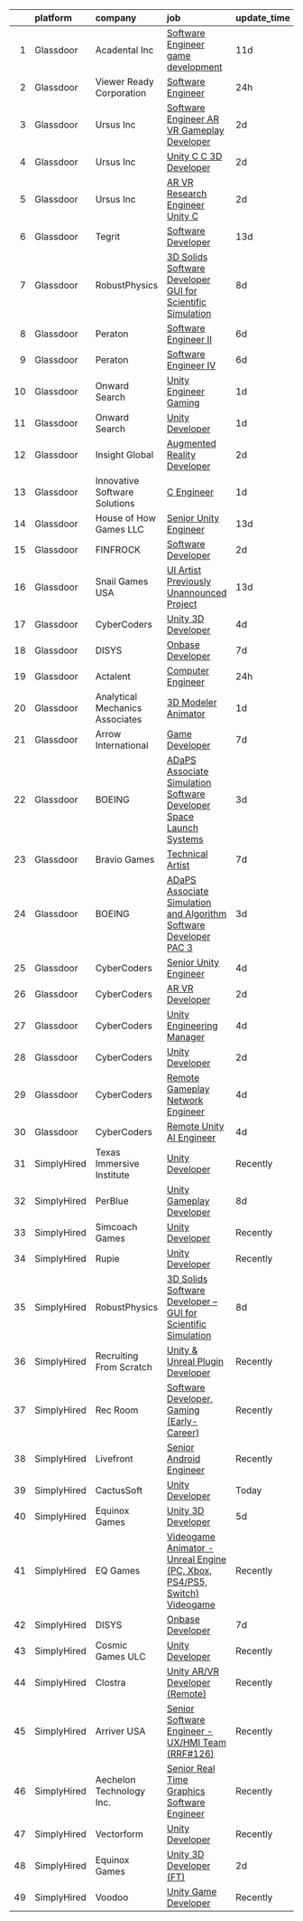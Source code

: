 

|    | platform    | company                         | job                                                                                                                                                                                                                                                                                                                                                                                                                                                                                                                                                                                                                                                                                                                                                                                                                                                                                                                                                                                                                                                                                                                                                                                                                                                                                                                                                                                                                                                                    | update_time   | location                  |
|---:|:------------|:--------------------------------|:-----------------------------------------------------------------------------------------------------------------------------------------------------------------------------------------------------------------------------------------------------------------------------------------------------------------------------------------------------------------------------------------------------------------------------------------------------------------------------------------------------------------------------------------------------------------------------------------------------------------------------------------------------------------------------------------------------------------------------------------------------------------------------------------------------------------------------------------------------------------------------------------------------------------------------------------------------------------------------------------------------------------------------------------------------------------------------------------------------------------------------------------------------------------------------------------------------------------------------------------------------------------------------------------------------------------------------------------------------------------------------------------------------------------------------------------------------------------------|:--------------|:--------------------------|
|  1 | Glassdoor   | Acadental  Inc                  | [Software Engineer  game development](https://www.glassdoor.com/partner/jobListing.htm?pos=108&ao=1110586&s=58&guid=000001818f54922d87d035e0d4976916&src=GD_JOB_AD&t=SR&vt=w&ea=1&cs=1_068cd19f&cb=1655967093639&jobListingId=1007933087964&cpc=5075878B7C32FFAE&jrtk=3-0-1g67l94itkcn9801-1g67l94jeis2m800-197467b071da802f--6NYlbfkN0DsBOlmEAMqZtav1V1WKZO3RUElpafjggtWvxyDQ3xFSh1wBRGmW-tFf7pA7Os-G4A2yJmnCo8l4ocBzSX8Y49LDR0-2CchG-LB8oIHyFUo-irYnQiKtEtlpOy19XqSiamL3ww89BZGFaAXPExjaGUcHcAbGVsloLYVr3uCbUwkKp_xZRNzcgzlv3m-wv_g8GO6Qx3Y9m6EhemqttPcD4l4cElIJ1-ypbKd88iCjjQf_TYeeiSGIQ_dK6rgxA-Gv2aR5dJFUBMebfwPeiJ6ES4XLBt4TQKwdTzWpATpfy9l9okp3z9BFSPvKndPvMIzGhj5WX3ux11d38aw-W5RMfLgpzHgibbuoosvdUKTY_U4pnUcGZSvEio_NnqbLBylYLaPQvpMn0wThyDE14zCyOsczuMv7ClhEKBIJXVR7RaI6FoHH_4CG2vYOaz6OX_7naKK-ktA3Sk_4MgWJzR76wdqOVVFRYfbPv_RKof3qEhB8mVvah7LKESeef5K8-3zekK9bnAmaRRmDYGVw4mqH9B9)                                                                                                                                                                                                                                                                                                                                                                                                                                                                                                                                                                         | 11d           | Overland Park, KS         |
|  2 | Glassdoor   | Viewer Ready Corporation        | [Software Engineer](https://www.glassdoor.com/partner/jobListing.htm?pos=111&ao=1110586&s=58&guid=000001818f54922d87d035e0d4976916&src=GD_JOB_AD&t=SR&vt=w&ea=1&cs=1_7b8718c0&cb=1655967093639&jobListingId=1007956937544&cpc=BBD63848FB84346C&jrtk=3-0-1g67l94itkcn9801-1g67l94jeis2m800-b14a5439d162e9cd--6NYlbfkN0DWTqyOufc63qST1NVjci59GSIBr6Mm3uFeI2AzSXhDx4MF9Cz_liLfHImpTQB3O1J8ea1lJOQVEDIWZls7U9xEt_qAtyw256Tse0h14N-JyRwRH2ZGfPidPf_qR758WXP_q73MtLFl8dXlr72WXD8-zok-xpP212Nop2eSPZY6Uah286RZFEQ1YQYy0mWEDqu75APGTU-8207U4cJKkHG9-oCks6Tm-oRm03kv8R4ltXQjbqgHSpj00UEY7tDUWWeP4CnuSg881VeUqZrBEnNTnu64212IH7UK0zg_srEvjuveK18UCVwG6GmuzFLgNjpyCAGfB9OtZFufLdCQ0k8Agqjx-8vuZtxjTlMujLN3fcHJiRuUC6n9U49Ueytr0xqM-l_5j2sPSvN_4pePL5-8nkNqfOfhj3X9uR6kEyWyUWnVGI6QZkooOS31OkOWi9MlO5RMYBsl_waLRKe6ugpf3zuBVYk2U_jJlKp_p3epD5NdQh5tv3HNwWFnKSZYd48%3D)                                                                                                                                                                                                                                                                                                                                                                                                                                                                                                                                                                                                             | 24h           | Texas                     |
|  3 | Glassdoor   | Ursus  Inc                      | [Software Engineer  AR VR Gameplay Developer](https://www.glassdoor.com/partner/jobListing.htm?pos=130&ao=1110586&s=58&guid=000001818f54922d87d035e0d4976916&src=GD_JOB_AD&t=SR&vt=w&ea=1&cs=1_3c53f751&cb=1655967093642&jobListingId=1007952300883&cpc=6FC5BA77C9A4CD78&jrtk=3-0-1g67l94itkcn9801-1g67l94jeis2m800-a89439141e159696--6NYlbfkN0CT8vBT9H5mqECx2dfLV_FONLPDKpIRssxVwtj05Tmm4rA5I0VNOPdM1oYsK66ov5rfnjfgAZTug_wuk_D3pyUmhLVPkqVTzPlt3gfN_Qsn5B5UIDGrRKzf7Iyk2_CT6MnWxR91fqgaC9SdvwabNzt0QdMHfrfPitCLVZR0aTS3IIToD99hmnSSEjORnx9A5ry_l1X8-SRy7jVyerN8HI-Qvpo9LJo-R1HGLOsIvXA2_LoNZrqcTAwg8iBxs-hfjY8K8auK_OaCs4PJrnW-DIBuLGTC7z-BJOrpZgs-xqF9O9A4eURCSO0fhJaAYpWpQlEYSL2jX7Iy3S9kxJHCSO5yB1DTex1HxPrAqNSmYhB-WZOLHGNSDhG3nRJkPjL0mIjU5xrRdTOf5hf0KAeYt4wOa_jwCb04gu0gi_Dn_sXqA72VflDTow7t4FO_Lo9-wwXgL_TMMhkHpfxyxc5xNQYYoOVMQrYcbVDgxa7k965ld332xvlC269D1r0GttTCx8Fm1LySrkFMqescLk9Wwj73OzFkT4Yc18nr1_bZXfAOv_zxNf1lONE0lP43hP6SsP_3qb5J1exBe5_wH7pLpjCBzMwxitWnNm5ij7041i0DppeJLu-jpmVSAOVepGM82brkV3wBN_XNctbm3XyEzQG2bYDUJ6kuN0r4aQIp-uGugG-ZAQxrKuNPvsJwXh5MsRYgsoJuslQxq3YcU30etbSX)                                                                                                                                                                                                                                                                                                                                                                 | 2d            | Redmond, WA               |
|  4 | Glassdoor   | Ursus  Inc                      | [Unity C C   3D Developer](https://www.glassdoor.com/partner/jobListing.htm?pos=118&ao=1110586&s=58&guid=000001818f54922d87d035e0d4976916&src=GD_JOB_AD&t=SR&vt=w&ea=1&cs=1_50958929&cb=1655967093640&jobListingId=1007952300761&cpc=654405A9B1E0A9F5&jrtk=3-0-1g67l94itkcn9801-1g67l94jeis2m800-2a7bd2f0a80d9e6e--6NYlbfkN0CT8vBT9H5mqECx2dfLV_FONLPDKpIRssxVwtj05Tmm4rA5I0VNOPdM1oYsK66ov5rfnjfgAZTug0v-ZHA1FQUidJuHjM3k3oTbiLUKDLP7cx3ie_pL8SZXsWXF580SVPACzqwptS734yepNgNxYue4Tq01SeurxeSUz1X9D-_WOWLFD7SsJkUyMwxOtivbYmK5GNb526wZGbJw4sgmhEhV8RSwIwAQHCY66gLoBuN6v1WuWV-MzdxHtCnPtuwHaBf25-c_xHUypKF62p1WMwFRexcDsqvgZEejZ6m1VcuMVkMM9LSlea-oGE7armMw_MU9Cy-9V6TN-NudR5vdslVWO5VPoTKMjop9Lr_LaU0qBpr8eDKR3X1kOKmLzQQEDUlCOXBGoQGRYYikZZzKos9GojRqhjv2d1II9_J5yUtq4NmlXfPQdxx-KZhs61iWkDNFxBtdxMDaFTWg8hZa7bPpMmXc951ytreDNlYCbxOws-AKgg7jeeZGB-tmk9aVUtFjPAv0sAo2HjntP6N3kdQ6p3zKBC9VKUmo_bxbiBESb82xgOdFV9fITphSCtZhvSU4UhlCgchaZDHWCrCiJ59PaA7sGN6e2hvfbejcjMIF9zyRUqnX_nhF227YDjL0VNfohLvThxckZEFtGY826gtXBy5S1QPMRgFvT0f5LhId5OvF3FzzYhrMsZuck9th0o1kz7hQCrXzqA%3D%3D)                                                                                                                                                                                                                                                                                                                                                                                        | 2d            | Redmond, WA               |
|  5 | Glassdoor   | Ursus  Inc                      | [AR VR Research Engineer   Unity C  ](https://www.glassdoor.com/partner/jobListing.htm?pos=129&ao=1110586&s=58&guid=000001818f54922d87d035e0d4976916&src=GD_JOB_AD&t=SR&vt=w&ea=1&cs=1_ba320809&cb=1655967093642&jobListingId=1007952300636&cpc=F4EED0218A761C36&jrtk=3-0-1g67l94itkcn9801-1g67l94jeis2m800-812ece435a52b914--6NYlbfkN0CT8vBT9H5mqECx2dfLV_FONLPDKpIRssxVwtj05Tmm4rA5I0VNOPdM1oYsK66ov5rfnjfgAZTug_37uojr00WmR94BfmXtozMmk-Y8-WKzeGbwGrzO48gMcN8xAdlqilIECMoiTq-ey7H39Z2GyRlmHMjCjTohsuP9cXCz3oVpydcgXF_tRWNcRMWZQOwtdGQ4bZyiurlRr8QypJ7a7ffv6ZNqR7e_XlE2msksig66rqcSXcdRGvv7VPkez8W17F76BF96eiUTJ--YDM00aGYaku5zcikk8K-cnJ7O0dSql0SBiW4W8I0iSELpSPiBuCYo5OpI8doLOPeBLEWPTlv5e6O1xKNgUP3azJ64n90tPqT5PpLMd9RQlcWAlqvxFXMnahxFR8BCj-BWlQxs0OQZa-5vq11YgCLp9_50ULGkk55nXA8VWTsJXqstqUChmuYSxRid7-McdUyo923ymny6hPLhkQpJyZ8w-6PevyH1dQbpyufECvb1WjhRnR5d9pbuhbB2ugr8-C0IBnYxP7yb_KyQILawS_V_dTH1CMqEWc0uQxuLbwbEOn9ZgPyGhUPqrW8hQ2etlh8UeZTYaUEhztPh31Bf-zjAlApP3b71T5sCKuLSmDze-IyVzxv23RTbSkL2VSsfVSp3miW7ComeuFOaPHVA_V0HWPULfJODRVkhW1wasMgUF9mzT9z_xxfu-i4SThG-JQM9p3v26ySO)                                                                                                                                                                                                                                                                                                                                                                         | 2d            | Redmond, WA               |
|  6 | Glassdoor   | Tegrit                          | [Software Developer](https://www.glassdoor.com/partner/jobListing.htm?pos=104&ao=1110586&s=58&guid=000001818f54922d87d035e0d4976916&src=GD_JOB_AD&t=SR&vt=w&ea=1&cs=1_0de0a1ef&cb=1655967093638&jobListingId=1007929119556&cpc=320F474EFE2ECF9F&jrtk=3-0-1g67l94itkcn9801-1g67l94jeis2m800-b30562c614259965--6NYlbfkN0BYTXhm1cbXLAspEfzBkuVxq2TVVktJReCYtVkqu0WvPy2uGoISTjxqxD88RWZiItlLBEgrnMH6ta4jTd8FFAeSERn2OFv3Jj5cZw_ecWLU8wlTMiotME5tRj2yLg6AqGrRcEl7mugqlMgwQBtJUubU_rE8T4gMmRGb6JN5onfb4T9qXRX6AEGTz47Vhoxtw1rUiBusbFUMvxb78C-fF8AgiORXl0_jfzA413jTyHqCWKVInCapQusbM6x4SYcgURYdXsfz-k7WCwDc1OdM0IXIydQ05RWShtDNoilX6u2koHQ5fPI4rResWV0SBQDNs3kFEW4cKuA2R4rQFDf_r2KNbqaKDtGnN5fKLLU65GeSfpO5eJSjujUJuAj6VseS_KT0JYPc3omCl1qU0Kvdw-dgbGfbhfyHQN-JNp4_-kpSrpYI6wI_fVO0uV5BbaKCkdtWLIqkXjKjPg6Qms0mEjaS3TS1cHhD2Z4ru1io-LbbjNJxp3RuIhiuUFigsN-89YsMMx6GckA_mk2YpdaIY1Vm)                                                                                                                                                                                                                                                                                                                                                                                                                                                                                                                                                                                          | 13d           | Livonia, MI               |
|  7 | Glassdoor   | RobustPhysics                   | [3D Solids Software Developer   GUI for Scientific Simulation](https://www.glassdoor.com/partner/jobListing.htm?pos=101&ao=1110586&s=58&guid=000001818f54922d87d035e0d4976916&src=GD_JOB_AD&t=SR&vt=w&ea=1&cs=1_0ccd2a81&cb=1655967093638&jobListingId=1007939645720&cpc=9D6AC574BBA53B9A&jrtk=3-0-1g67l94itkcn9801-1g67l94jeis2m800-4530b0d87336c294--6NYlbfkN0BevOZb7bgHVtZg6wneUdcunOcHKZMYh8OpNEpW_MBDmqvix-hf2npWZcwmSak8KDLAG5uOZfu3iPMwQCo5M9VWPWWBE5JsvYHARI2R-N_M6Dbc3ty3EvP3e3dRDVfsPSYK6-KxkPQbizzmtea1c8o5pZrjU-1CbQknsQJUyxUhwn_91sSBrqOv_Ac2CvY8ebMNPXUhBUUW1zmkxEI-Ukunnh_0LFRJIAAXYEKz__LCI9euqliaRikhIk6LABwj8A83P9kX6Uy4znaNDj0yLXcOaVHhTSmARSitUJw8gWEWlX9KEJyUTa9bQozWTxgAPcHb7P1fmj_BXw_ycUtt7PMkECooQjCl4CqiPR__PCrHCXThL0VWpTSvNHFANtEq3Ba3BPAJLGh2Uh9DT-tMYymj-azmiMUcco39-2rFfAFfsU1keaVeylFqZjyveYaSF_mbAAjG6Wuli_7HlhUz1nMolgMWuibfnR0XI1d6ZfBBbyxuCOuntee_7jTW7CxVhq9Efg2jz4pUJzDTrG5KO2sg_onWbfFHMGhEFRE7bthv27UfIoMNMUPg)                                                                                                                                                                                                                                                                                                                                                                                                                                                                                                                | 8d            | San Diego, CA             |
|  8 | Glassdoor   | Peraton                         | [Software Engineer II](https://www.glassdoor.com/partner/jobListing.htm?pos=115&ao=1110586&s=58&guid=000001818f54922d87d035e0d4976916&src=GD_JOB_AD&t=SR&vt=w&cs=1_eafe9f42&cb=1655967093639&jobListingId=1007945587150&cpc=6BBECBC74F3AC36E&jrtk=3-0-1g67l94itkcn9801-1g67l94jeis2m800-baa51cd97d5cb3a6--6NYlbfkN0Cx7R8OmodZU4Ze4hnUhR0Myw3_voyDLMHXumN7ynSuTrXceT3foN28LFxKrAHBxFVoHoBFPpaO8KUpMnz5trEHG7mdDfGb88qG3GR2_8YZm7LCw6F6GjM1diI25mzPMCJvntc0CFH4qZv3_ak0jc-glLWDgQz1SAEupY0UAbJkAuMlg3wVaNsnYgB_68FP-ogiMWEMxP7PprvI7rMhVlJYjxSIWtthEX8klyjpbmqB59mJuCgK7mpfDFinsKnKnl53IlKSgRnedXRHJ3_FGv6FBYwu-LuQEpRf5C4TmYtgplwqBeUCl6UpUrw_QgzX5g7Oh7IH4ioVURO4k7mYYeyak3Fz47xIDEYWuX4gwOUhS96AAmtC_BqfFSxN4iSE58FAjX3neLBeHiy92EB73OB-LWL8TxKjOu1t0quLBXRtZGS1-2q4mU2gM7bDKNIgXYgY_Gfb9E_5H0UTg2UceVxKV44w-lgYoSgt8h_tVlgUDoIkGLeFMRMFcCceOmJ6_q9bjOXXLA4whc_Lmtvb9TnuvQjJr9yezJKyxBehvm7rdKlqYgQRrYU_KA67N7bpwug5J2V3goHaiyT9Ouu70xcdatDur5t79vNNm2h01z8RIGA53ajz2AwZ7R_hfTb-139JPLFcy0h0v8AdTdineqCN8-X6-cQz4W15ZwTzOh0YSM730wc1ih93k7Lc6FX-5wssk75zL9AYIvZpraGqv1uya3BxNtJKBS4bWgMMBlY4JYN_M6_2N2VHBz0tTK2EuyE8G6_s7EzWpAzWMJhqSGeEyK4RJ2_xx7yV4c0HU3uoD9SofxrxxLMPmX4gz93R7B9VVa0ox2pC3DMdD-oZbwgJboumyYlNIRY71hPK4hb16ZFcR_xGD5AzKOQ8a6lHKpDsu1J87jRia0HpK-ZI6xr-kQmTXBCTqFSNSb-Q1YFH4XfQPbPY8Kg-cT-4KTGas5Z_ULwACmW1pVOuUhZvevK8MThFO76yswqZkQvlrSVt6Fcs0nFvHqie_U7Kwl0KO03zWYjnUKLVwnqwhaXO9RHP9gnedCodGysoEWaNJ4Lf2jfyLGPXduJsX49eJZlQkjAPIeRJhQcblw%3D%3D) | 6d            | Chantilly, VA             |
|  9 | Glassdoor   | Peraton                         | [Software Engineer IV](https://www.glassdoor.com/partner/jobListing.htm?pos=116&ao=1110586&s=58&guid=000001818f54922d87d035e0d4976916&src=GD_JOB_AD&t=SR&vt=w&cs=1_3aa9eb42&cb=1655967093639&jobListingId=1007945587142&cpc=87A0A889578C8297&jrtk=3-0-1g67l94itkcn9801-1g67l94jeis2m800-b53af19734d3be61--6NYlbfkN0Cx7R8OmodZU4Ze4hnUhR0Myw3_voyDLMHXumN7ynSuTrXceT3foN28LFxKrAHBxFVoHoBFPpaO8L3JR7GCgDGPHWdOZQPXzyTtGosdYO_64l1PwKxEJ_-HAlRFGTYV8adNMDK3mNL9xdhHDn5_d6FA2CHQ3FdJdLx1pJj87hZPDlNhcMxL6D79mfcmFMF1pmR50X9DasxAPMPXLsWOd6PXb2RC_1Ri6vPr0GPCv_F_pnxeLV6rOu5nXe3cYR0z0TOvzt3541R9YP9eGGO6t4IFhrKqqnkNvDJhM-G6d9B8aI1b4bWFqA8EZ6bZTqYsng7THFFkcrCGihsTc3YtO1NyLgCxE8_meKFI7CMDvz7tGbSih3p6hwjbCaOObNqtEbyo6XDzqRuzGpJCF7a6AVlKdKvB88MK4BZ1kIpxIz3JKkjmSDMyHSae6B5V_t1Tg8sijoE7jRl2ZPUj1iscWl1kyGTSuoE4b9_XSucF-w0Ns8FGYbRLlEMtgV0yUiCJLdeGCRSNcvZPN5pk5MIsr4KpZC-Ba8Q0Z2L9UOi8UczqcBbwc0n4LgNM5zR34qgFymQzLfkAeKKRyDaSUyUpg6UntFBSv2WHSFzNvrltjg3ZFwjo1mZ0bhorAESWpZzAiKa09huoHzBQls-FwhzjGijNH1egBHiC6t4ZJ3AYtl2HXfR9oPOoGcBMqPCKpv6j7xcMieByk998fZ8YKJX-bANmvesoFEh4bNbKJ9ZprAfOGdC4NzBU7rHfYZlLWVXJD4pURJR5lf7T5bhhRCOJOXic7d2Ipxa-g839d6r1FKACPEysmKIGzCLZFJ8N1SrchmjsZiSvp0A23mWUCpARK2F3BIup1Ur_a2wekEsLzhz3GgFJdT4N60krgFsyCfSEUGfPw0s9IVdJ081KeL6ms8rKtruk0TvEaqhK415w8-GrxjCD4Nooz9n4FHXW3oa_eEpx0Wxb2xqENKTanDzcw5DzwGazM5SIDh3FCkHSp5qpdSA68qs6b_laS1MWkVoZngef2zMGMXIJUGFJr5fYRbIF1wXe_vKnKbZSYQG_1gPSIIHiAaQ9ZuhS1MTODpwDNZut9Jsq4L7rng%3D%3D) | 6d            | Chantilly, VA             |
| 10 | Glassdoor   | Onward Search                   | [Unity Engineer  Gaming ](https://www.glassdoor.com/partner/jobListing.htm?pos=120&ao=1110586&s=58&guid=000001818f54922d87d035e0d4976916&src=GD_JOB_AD&t=SR&vt=w&cs=1_72218ec1&cb=1655967093640&jobListingId=1007954886123&cpc=32EE424DE2B657EB&jrtk=3-0-1g67l94itkcn9801-1g67l94jeis2m800-c4232d90816e926f--6NYlbfkN0B7YoEZZ2QAGDyEGGmBPAUWSHc1Mt3sMCn9FehKcWA3w0R0aH9tn_iPRPZmwuOkWswmxSbKhL4ux_n5S4nnndmpQ6l9nf8CMkmnhytsVLFi0Eq5JZzFDUdGLwj79p8R7MOVZ0KSTtjSytTLXpkKVE4XJomLxpw5elymtzW4JF5cl3YYGQnM6KwaOUqA0GpHD9aUFOdHNvQ3vNcQeYZSvr-dn7pf6cq0dLhVtzJ4N_I_YYrNz0OH5-AuMrUMxmyeH4b4smMsk3-ci9418jkmJYDzQybD-nGH1CSSbAHkSjRDIaWc2nl1qHM_w9zIjD-Q0JeDNu9gjSyZ4OsalgCCI1-CwgUxyegZ1drCs9e2SeA70BzvG-jTgLVNiHjkM3lQVcRHXLZLur15P98Cm0osBy4x0WUjsm8TGimcljOsV1E9e-FEJ74O7byt3iBfGSPrttxIhdebcly0fgYQoHt_-zlO_MACPmA-ReBEIUKJkkG8q-5-51ElrwWdRCMxWmDLqBJF-fqzC6R9HzV0hzy10bZ54XC17E1WQ1KygxA01FFasabUIlMAtl50afrINido3Lj08tpyzc4X7uywOT1cAz5AP2DmkIrHPo-GNPtktmXXiCbRdfBANWXYs4KosdWWa8dvfd3MduNJkY-F04Lx7aIialEsMWzjYrj1uf-MVCF4wlauUpK9FADg68ZFHyj-0S7TubTTgE5J5eaoqhGsnC65vro6LPBnMaf74go7bKxbJNXFQ5HWFFtkAn8KOKSpaIft_Hgj15KdE5isqy3JBm-zRcutDthQgtStUxL1FaLcb8f7S3g10y7tMGmzvyLcxWsWpg0iPgFmevjLTinnAsP28n8ZOatRAMt5AxuOj_56Yl4UqFwjr_6z3Wfe80V8GYMxl30BZ2m8QFcMocv3gF8u55n0cSyNa1oUKK7Tl4DMo4daaWY981IK6ndAY-l8BZ5U_GgaAV9jKEKQAIklOx2YE_YUp9zlYW1wo5ir-4C1JYQIqBeSuQB9GSVvplzRwNE%3D)                                                                            | 1d            | San Francisco, CA         |
| 11 | Glassdoor   | Onward Search                   | [Unity Developer](https://www.glassdoor.com/partner/jobListing.htm?pos=103&ao=1110586&s=58&guid=000001818f54922d87d035e0d4976916&src=GD_JOB_AD&t=SR&vt=w&ea=1&cs=1_67c0422e&cb=1655967093638&jobListingId=1007954886103&cpc=ACBF47B84C432121&jrtk=3-0-1g67l94itkcn9801-1g67l94jeis2m800-48183aba80618e07--6NYlbfkN0B7YoEZZ2QAGDyEGGmBPAUWSHc1Mt3sMCn9FehKcWA3w1Jyd5V8lWMcLcbBSdbeX453vyk4LHy0sGeLMSOlN98hdrDHBfvOn28rZw79oXLNu9asRf8qG2zR8UPIbDNl93ZyDfDJlTAf-Aw2hpABi-zajMgJPjeVod_WgdOF0m45pW_SQVzoz6lRdiuPtjTWlIcKlsga6sFn4Mq9IIMgcmXt18PTSydDrNf4tHlQL8c2KOfJy2GqryvAsKTf-iTYwmRl9C7GznIFasAIaWnhH_Pvs-1n9uULnxrPDPEsar2HPG02lQ1iEPP8aoVOUYpy171hFivO25luneGQnxsBM06IHAyUj0NRQS2V1Dx-VFlBNUU0aYMdxi9fGZ7rQUKZaCq8qEsb7sc3DGpOISreRPhtgLIF7KaY4gXAxPhjCmZqLylRLvFjHh7Cm0gSCKDAjLQBscue5NprDuMY5VNVt8wV4HNafV6sgzc40c-F0s91x4FPRuhyHrv31nlE-0dy84zw4NRlz18CJP1Z_NhOjCID_tJiDUfUdy1zV0CZVcafgUKKnyL1OoVEXniWMXxh5gBIs2Y2e-yujirAPndmmuCb5svxjy7jRyoUR5wr_HOfeg3f0AW5exP4qsNKUFv5hqGzp8Xj8aHEtOz5ozXuo5zQU03Mn5xKYrdAbcMn9R7yYt1oMVpSbTm2APqnGJ1whjdTviWCRGVeTbGzOwgEjFrouigO4TWxCwaG3OUGWsPGmqrC2ZNrK0q6tnVlAxkGEX9N7XfY7K5zbNWUxcV6vcRCVrhETr4ei8SfXu3sA92QpdFhGEUYwVGEVe9xBKlxeKTNPPlQTJhGpp6xfh671JNSSpZp03A6vv3yLcwvI42bEKhihOztYGXmBSECbQoXWzURRaX6RCxoX89Sb_sG-0gHLfELDIb1kPX5rluQ7pHmZwOVyQB9bvU_S4OkEn8PE8GUHeheVKJR1LjuSoxlequJVKzb_prAIiKNhvbaaW9C33wVavojIMDnZ6Mdo30n3Ww%3D)                                                                               | 1d            | Ontario, CA               |
| 12 | Glassdoor   | Insight Global                  | [Augmented Reality Developer](https://www.glassdoor.com/partner/jobListing.htm?pos=126&ao=1110586&s=58&guid=000001818f54922d87d035e0d4976916&src=GD_JOB_AD&t=SR&vt=w&cs=1_b837a30a&cb=1655967093641&jobListingId=1007951908133&cpc=FD1C1DA32C38CFA7&jrtk=3-0-1g67l94itkcn9801-1g67l94jeis2m800-a642bb122ce20c22--6NYlbfkN0BKkHZu3wF05EeDimN_p6sYpKCMArvwa95YdH7UpkaBCqc7l59ErwqcW1X0QHlaD08_X1280DOjuaLcz4L1705jstZ3EiiFQVEZhh_f1R-L3gL8Z57REdD5SYnlogfHXOWi7HogsWLISycvP3dwGa32zdHS2RePdbhRLHPQJDMHrVSO9pnA2P7gLQ98ViCqxUm6CQ2vsjJzO0Vkv97H608HBjZr8aTiffqLdasmGOxWMzvLoAZ2NS005dvwhKXgCpsY-OYf5GAbtgdAwyr-3gI_6Nj9Gj87K1mOj0nRA0MmsY9Y5vrkuutSwM7kCJbG7BRN76HpSLTddSkZUa4hW6W9lnZMg-Qvwc84LHwBwSHtcecYK7GsEBpx7W0nXXZxJutQQBKzhSxi8NKWVIjN41t8pqxxrh80CT6Pc2bFiROt45MvPXywToxOcYJFEgorUNjf6_ybLuyKUVT1MsBDbSvZXJ0Y_o1jy3RrN-egz2hZ5-VL6ndnET60)                                                                                                                                                                                                                                                                                                                                                                                                                                                                                                                                                                                                                      | 2d            | Parsippany, NJ            |
| 13 | Glassdoor   | Innovative Software Solutions   | [C  Engineer](https://www.glassdoor.com/partner/jobListing.htm?pos=113&ao=1110586&s=58&guid=000001818f54922d87d035e0d4976916&src=GD_JOB_AD&t=SR&vt=w&ea=1&cs=1_8d98b952&cb=1655967093639&jobListingId=1007953917544&cpc=A65DF3A704A48F9B&jrtk=3-0-1g67l94itkcn9801-1g67l94jeis2m800-e18be8ec2b9b2324--6NYlbfkN0Ak3SVYr8xpAGolZniAKN1XBMJ5HgTaQTDf0rygDMM6s6hWC68AeUJ9-kAmbf6DUETtZzmcADYmxAob1PIT-yac1q_EhKCJrohOy1aW0PqSoMYJahYXOa5omoFbce5eUaDTqB0hJRU38xr1-EXynmunBZdB-ySgk095IHTdC-V5htLAI4HxLfn0_w9UtbcXm-YHWtXe1GTxGvThMmktVLZwxCwZZ2iGApM7jIhIS8yD-eFtYT9T7-2fg-_jzK1Cpwu46H_2_k7Yu3RzGZtkwP8Ej3k75SVVG_kAR42d4wWLlDUTGNXjQFkH5Zzt5HTWYB0IOp1AsLreTpug-Uh1S8cKodjbKVkhHql7reJCambHeeht4xGpgJeJ4uTDfN61wnNDMJz9Teo2HpHX0gG5CRTsd_9Rc36uetaEfcennlkvfBfyLNb_jHAtzekIaOSMloIXRcL5GrrrXhTMVL9o9CCXuj__kp1qXfvxSTCRepg6hrbwi-LLAImbtaOR5_POjpEuPFwpkBGBvQ%3D%3D)                                                                                                                                                                                                                                                                                                                                                                                                                                                                                                                                                                                                     | 1d            | Remote                    |
| 14 | Glassdoor   | House of How Games LLC          | [Senior Unity Engineer](https://www.glassdoor.com/partner/jobListing.htm?pos=102&ao=1110586&s=58&guid=000001818f54922d87d035e0d4976916&src=GD_JOB_AD&t=SR&vt=w&ea=1&cs=1_bde22f42&cb=1655967093638&jobListingId=1007929345629&cpc=BB41265FAA373850&jrtk=3-0-1g67l94itkcn9801-1g67l94jeis2m800-d9011251aca347a0--6NYlbfkN0Dx3r3E47sSe5bB3PIy1uzBZvlB7xy2NhfhZMlxQTsxrNljbzALwoFlK9XYWfJW319PU13HLPIwLDdltqNB3VlRUzpk9CqBnQHu50f-W8qDOfxAXoMSFiABQPYSmcTyglS2ZuQdoTO8KKiEj6G-3BcX8dXuNemTNamS_1_UEEAoT-TSIDutD08nYW1UK1vA_9x0biifPD6My7scl7m8LJ4_JCSgGHvwD7ARWQhf_7-1NkmVgQqQSxyWYr-R5huiUu42pIJlR8KuphDMGxL_r3iDaaq1aATPu25F67sgvE13aDbZ3Mvgufsbmm1UYZj9yWr-l7OgKH2AQWPPI66CzfUQZDe5KaQbUqSnQPmiRnUPQJd0Ww0Kb2LVnl8p7kB1wK_f4jCH2_P2Q0DMNDcfHYH2HDkhbHB8RIyRT8cdxyiVzNzTgxgWWbO9o--ZU7k0SHscQV0wfuHjbhMbsGmDhZ70HVXrquqGdW5pMm3dL_SrWtXWei6_ApmaQCu213JTSZ0%3D)                                                                                                                                                                                                                                                                                                                                                                                                                                                                                                                                                                                                         | 13d           | Remote                    |
| 15 | Glassdoor   | FINFROCK                        | [Software Developer](https://www.glassdoor.com/partner/jobListing.htm?pos=106&ao=1110586&s=58&guid=000001818f54922d87d035e0d4976916&src=GD_JOB_AD&t=SR&vt=w&ea=1&cs=1_a3b11f37&cb=1655967093638&jobListingId=1007952016530&cpc=FF950A86FEA5DF54&jrtk=3-0-1g67l94itkcn9801-1g67l94jeis2m800-ee4d573acd9a88a8--6NYlbfkN0C3s6SQssVyjM0TBjXC5cY90NsFTu6k7iXDnyh6Xjam_Xi16b1zYIiAexvnUjw5UU5RDi56t7-bqs_amIVvl218YWkQjOFwr-CuYRKl1Yc-4Gb46vJZqtsuOP-21dVtZbPMRzj-9vGTG7Q1BpIqmG8-P6USM6pM6GIZqpYdkCtYGUhTnHu-7kB5JqKM19sUGfCL4NaPeLmefrolTGjFp7s7Gg5zGwkHZ1o7Hv1t5Qu7dRNapEUCMqdQzHoV76kECkMB-bvXodpCKiuayqVviAtjphGYSQXBvST4xXokEfrALZaq5E8EExwMQ2e3xKBIIlGbLZ-qzcYmbkYZM1W7zeE7iDTyNhy21wy4PcaAoNa4Pi7GQnZWR7zC9vJmycxGZ0F-dTqbgMeQqli-NkSr0jKltJqbbR9ddP43Tc32r8UPXmUgCSOG5UKu9N7f6ZOY-5j_zfWewe2ZK4Z-j6uVSQzGFKK8c2IrdViw7ylcE8Htl16GoTzKShYKK3sWFh7O5jotDGGb5ou9wA%3D%3D)                                                                                                                                                                                                                                                                                                                                                                                                                                                                                                                                                                                              | 2d            | Apopka, FL                |
| 16 | Glassdoor   | Snail Games USA                 | [UI Artist   Previously Unannounced Project](https://www.glassdoor.com/partner/jobListing.htm?pos=117&ao=1110586&s=58&guid=000001818f54922d87d035e0d4976916&src=GD_JOB_AD&t=SR&vt=w&ea=1&cs=1_3fdb2bb9&cb=1655967093640&jobListingId=1007930056713&cpc=59DEFF8D475298C3&jrtk=3-0-1g67l94itkcn9801-1g67l94jeis2m800-df88dd376894bb72--6NYlbfkN0Cw7niSvkhlOnyUOIKh8iEFaGQrF0ehIy67CPytvastGR2rir-10Q83H0zfP90xWItHc3khr0bLn0VGkcP2_iHu7tRS7ZoneC6FJ0YNolHz-f8PnUZU_ETGr_fg0ViATS_CzJ7AUqpnpGt3OHR-3IPoPVnQ13tGaA77-ZDLA6JVEnBFNLXizSOdAV5D62JsIfo4oM7lfVVjf3LY_kis4l8PEOS6AiL-Qp7SRiP5Zx_RNBjxB87mHrJxyipjd8xiAz-M96nOhvbWPVt7XMz_Gee6QyaMydUXDCPZ7yK3zoRErkabuXdD-jgilun9jnYEqcx-DeDPElpif5-1dH3rasYZpa0VbfmFTGLtehTNjXJ3rP1QccE2pW4aWs0_u6SDXhJJ0fqJPXZxrizZoiR2JxLtgeeZ02zkuuO0SjiOuD-4JNwd1I_vYWSqTK9boVr2p3-0VlbOUVWpLUMoTUvQkoyM)                                                                                                                                                                                                                                                                                                                                                                                                                                                                                                                                                                                                                                  | 13d           | Remote                    |
| 17 | Glassdoor   | CyberCoders                     | [Unity 3D Developer](https://www.glassdoor.com/partner/jobListing.htm?pos=110&ao=1110586&s=58&guid=000001818f54922d87d035e0d4976916&src=GD_JOB_AD&t=SR&vt=w&cs=1_0ae7c045&cb=1655967093639&jobListingId=1007948758067&cpc=A65DF3A704A48F9B&jrtk=3-0-1g67l94itkcn9801-1g67l94jeis2m800-fcd7a6d051a53b75--6NYlbfkN0CpFJQzrgRR8WqXWK1qKKEqALWJw739KlKqr2H-MSI4eoBlI4EFrmor2FYZMP3muM24zHUY_bG5kn_Q2BhPHa49SWz7CIBNBONwTx7g0zVjUj4ue7dcFNrj4oWVqs0Qc2WuJmhMR2MrAaCuwGLkxuOvqPVDOykk0Y05eyOTmKe_1eRs7UGW8iZT6wihkQcwmOFcXfOBJwNy9u9USNZ3s7Lm_IKvx1x99fQ3Va_AnT9V7zw2dUPlglJuB7bC9NdclrSHd-9OjBicAhTKj76D61GRDOqkvOaEts8hZIxEl_cE7zJMv6QoeqRpFs1QazTloexwjrjabBCq_j5nYO_VLSXU4mug_qPRYko6ZvhFaHYnbRd7ahEjlWaSk1NWp0P8gkuAH0aTUOfefAUHDF1aDI1qboBP7NUc94_nFgTY-DUSiRNuLFDzyOGBrlcpTJ2Q7A3FZ1ELlMO4XEm7fqpcnsoZYGyfGXcu7hbzoyEAOeOohMmWVOcvZyienOQIeSKkkir-oLZ5Oj3_JRQvE70LEm-qO3P_pmH5KA7aOv7LrYXt33_7xtWYJVx-KW-xBCUmQWUdbbx-XKjHcC03hQHEFfkpv195TrlYkf4W_dIUvqvaLF-r-AWuD-wGr9W7_E33kRXt-rfb66NiFMX-8YOBlau2JXfLo2xFapXMIjt1LB_2ih8X1mMOuCM_wXS1WxpzuYgC2fGZ01hEEKijEdtJ83AjitZ1s-4D0-r6_so9XoFM5Qxs-TD7AXOmzYiaiZorRu-4p_QjwvmfFSD3GAF7nhzcljbvSDe1ybz3QMGM4j_8JlVRmPVKD04xgOHhWbenQN0jrg75UoOse5YOc9zzTqJxZmHxIFfy4RS8Jyrfzr81bVmkM7oOb2dq1vhx1C0vPsDr5aehfpfmBVNPpLXae8jRsRV7xQp3DeOMhJQUeqozXNanSYG4-qbdoedVIL8zR7Ejf81T3BgfG3o0e7By1I4epnNKVAY4A4o%3D)                                                                                                                 | 4d            | San Jose, CA              |
| 18 | Glassdoor   | DISYS                           | [Onbase Developer](https://www.glassdoor.com/partner/jobListing.htm?pos=107&ao=1110586&s=58&guid=000001818f54922d87d035e0d4976916&src=GD_JOB_AD&t=SR&vt=w&ea=1&cs=1_1f21a703&cb=1655967093639&jobListingId=1007942882052&cpc=8795CF9063CD573D&jrtk=3-0-1g67l94itkcn9801-1g67l94jeis2m800-8cc2d47ff1abc7c7--6NYlbfkN0BTYkY06FZEdAAtNWO-eDAfNklmfZymsMF6eFRONl7rAMN5x_2sHrqXfWPo9rHDxSNLtSE9I0QyLZyBcVSNSS4sqhxgUZqrrSjj05TMjDI4MIze9T4eTx0LNLZ80vR56gcDuRNeGuZA9CRu74yXePivNLPRoLUxHI31U6g9XTiA3bltk4JTgyYzGz9Tl_Uw0-vp45NLiIVDn5gp78shFymekZgQvAAQY94CY6Gn80Ou19mce9CN6h2mG7dzkb8erwGJoGdTv1Cl3Pz-Nw67UDEVS6OxljDC_kVZwyjdHvSCBeX0d0Ohyj5vsnpxgub9hWd8evijBrq6AS3wq41RDmDkKvD6gwmd-kHV6RHAMVY0uRTotLMmfNPH1wrSOgo11Go1Px62Wd6DpWIwplltYOl0i6gU_DyCUMLpdJ9_kGUDVWcLbtzTVHkxylcpvSkWyQwEbNWYLOT47k_JS2nTpzt4LwDcv-qNUeagSOaxk3vs0o-8ObkC-NjzbEmOcTPwtIQ%3D)                                                                                                                                                                                                                                                                                                                                                                                                                                                                                                                                                                                                              | 7d            | Remote                    |
| 19 | Glassdoor   | Actalent                        | [Computer Engineer](https://www.glassdoor.com/partner/jobListing.htm?pos=127&ao=1110586&s=58&guid=000001818f54922d87d035e0d4976916&src=GD_JOB_AD&t=SR&vt=w&ea=1&cs=1_b9f9e0d5&cb=1655967093642&jobListingId=1007957266651&cpc=56C4EA4A1A191A49&jrtk=3-0-1g67l94itkcn9801-1g67l94jeis2m800-1d8c64d866114bf8--6NYlbfkN0ChYVx_I3yfZ_JDY3EFoivtqvi_stwnZ_kRt8Dowt_l_d1ydueao4NE-oUleRJ4yhgia241i5_PeHA_JYE_3B7YyB6D866pPa8uScmGAHKbmzXrOFXMBAC_WJOK5UIag_HQB36aYGjUHL_jcDWKYx3RgfQ5rb4-KzOKnj5P_S7TWtMdcC2Xeev-tWtEMQgjAoGiJ-5pZPIO8fRmONEQgsicPJl__iVnYYSrzpkkm3smXhW0fB_VVCbsLbmLYxuWsB_HXh4RdZ68zM-gGOGDOqutSVWRPCbwuAcmgxe-4sLwohMqlhdQkjNnj9NxGNq6dHh4dlUaDW_oZ-6kIUd1Iu8sgOOwzmsaJ6ITLjWCbGc2g0RbWQkkg6_3YJAscjKD3a8Zb5fj7eTasNm3QhHgCZ23SfEzZUJhjOxaMOBZHrtxwU89222bW6dhWSdSe8_qnC3gByTZuPLiw09yokTmvpRWxFXFnxtQWWcUaQPJFzbhmAikgdHaO_EeSDW9YgeedjYcX_zHIco9K9IzbXO62qQ6lmn_YbSWra2_QfTPwfepBt4yuc7ivzUWaUSFvZEgGRP_oZ7-0yD-sIUu_bnhwxe3bH-D6mERLF3a6NBiPCw9JFD6TJjbl1XMd0ucEkPJkbM77cS_P6bdoX8PyaUQyv4tGacavC19Ge5_OQjNdBWwKqtgaUA_GnnN1Lhheu3YoOc-Qnjl8tmhTzWuZH8xFeDBhngUDLiCk2nn9jl7nb11xRdeXvGAVxYuQAFQlWp34vIkBTTwAAjO1JEJ6xfiuRVj5rExxuse54BaHUUrRg-8ut4so4VbRjwkjB-uyLT-eRXf_zUzCrfIQwmjlEjHduT2wLmGC6eo-OEnPp7sI3LMGo42vHIORIbX8UAGRtsrvhsqAQD0nkmWQmdqd0mg0FdIVLye-UK--ALlhFEF-6E2VnWXuBZQuRAnRsdVP_OeOlcxASuHwNHd-WtNGaH19KT8o3m0X1rZ81qpqAaBKgb7lA%3D%3D)                                                                                               | 24h           | Alexandria, VA            |
| 20 | Glassdoor   | Analytical Mechanics Associates | [3D Modeler   Animator](https://www.glassdoor.com/partner/jobListing.htm?pos=119&ao=1110586&s=58&guid=000001818f54922d87d035e0d4976916&src=GD_JOB_AD&t=SR&vt=w&ea=1&cs=1_14395531&cb=1655967093640&jobListingId=1007955089267&cpc=217C45A42544DB93&jrtk=3-0-1g67l94itkcn9801-1g67l94jeis2m800-5ccea083666f9398--6NYlbfkN0CPhsWLAmxbsUiOLb9GkM7L4mla5vmE0WjIL6CGIOTt34uaa3E1319edKodLxqe3D-1uxAK4cqWAbowHST1TVtnAbitngUN8pr8ct2j_Yg8tp2MUsrlGgXUS5CT7TUEwP-r7t_ramaABMClUW4Z2fFdqm38S405OyP0wKifaCb3RSGsO_GTCQ-hwtJzCdxNKutBMVEW9Y2FqqZdeZVG2LPHJtOfO-p7wQkc9SkCnlU9RUqMu4BscIs1z4DluDpsGgI58iAbm8SPazO5GovEnho2r8iLLsD12GsM39rLBzCsZB4xG4vgKrxLVTEyVjfs_HGglLGJKQVvMDeqRnYMBrmweOfGLRDIXEv34pN33KHNyM03YE4E8UqAAJW594lX_2P9xA-G9maRLZoJ3u1hVmuJGu-lNvwmB6f-Yy7z1q6BFbt4JtQfQyZGEQo4IFtUGdVhxXQ6t9_UKp9z_vcCPvgy6ZmtyQ2emuLOSUW-qe1XCbyn6neCyJYWFhFpfUnuChbUGUyK-zNhPg%3D%3D)                                                                                                                                                                                                                                                                                                                                                                                                                                                                                                                                                                                           | 1d            | Hampton, VA               |
| 21 | Glassdoor   | Arrow International             | [Game Developer](https://www.glassdoor.com/partner/jobListing.htm?pos=125&ao=1110586&s=58&guid=000001818f54922d87d035e0d4976916&src=GD_JOB_AD&t=SR&vt=w&cs=1_9e6cbb59&cb=1655967093641&jobListingId=1007942185705&cpc=5EFBB0462F9C6B7A&jrtk=3-0-1g67l94itkcn9801-1g67l94jeis2m800-c6149709f5248469--6NYlbfkN0D0ff9e8Lfwlpl5zGbQmpn59AL71QmFd7VKOAnfyjZzp5sdngV8WPgYe0dov1m7Y2lVpryH0MU45TRNMsrt3SuT1TTJc9AnP1Hlcc7euagK2Kj6H8rHyGtxS8CQ8W-WXo68XIof84ta9mMPKIJmV1T62N2hCPPHL7gTjPw1dMbDgrqR8peoa-O9_PWehVp0WRtxA6OPDWSve81j5DY0eBJ3vP-O-A0lS7M5-79cmCKyB1Bs7p6up2dE6HksIBo4ZnyzHfHwi5_Ldq-0-iUwj8FisYHs738fAmOcsBpD7_Q5bM-Biwt55I7JllNn2GDidVaqcQWoRdmq92qfE1IL8o_ejt3as_WroSs3tLdPxDy1AjLRMbe_l61mIdtXpjpt5_Lri-f_44XgX1s-_nYCRHaTQNgoF0silObldigjyB4e0IWeAlbsjbm7aBfQZz8lKy8_HonKBi7G4TcWOuSfDlZFGZ87YMysbtIL26ztT7rWNQ%3D%3D)                                                                                                                                                                                                                                                                                                                                                                                                                                                                                                                                                                                                                                       | 7d            | Greenville, NC            |
| 22 | Glassdoor   | BOEING                          | [ADaPS Associate Simulation Software Developer   Space   Launch Systems](https://www.glassdoor.com/partner/jobListing.htm?pos=109&ao=1110586&s=58&guid=000001818f54922d87d035e0d4976916&src=GD_JOB_AD&t=SR&vt=w&cs=1_dc15856f&cb=1655967093638&jobListingId=1007950203353&cpc=632C08DE5A4EA969&jrtk=3-0-1g67l94itkcn9801-1g67l94jeis2m800-9aa0b4e0366e469d--6NYlbfkN0BddK4H-tsabPiX3BvkwhvbvP4OkLNzlRX6egXJy9Hb11ERhvpR4KXHiUHMcjBK8m1PUNbpRW8UQ4kdbNwHSiiNhwCGNPxQr0k7vIOZHsSnkZVmfXt4pOE2jhFSC7Rvi7AI4yt4IYNUVRO2C6NF6Yg2KvWLSliNYE969mB2n5oYtzfKe0lCZGwChmr7fIS3HOv2Fxxr6YaG7AthedQMsJIcMsoJ1qkO-vLZnTo9ZCnsZnEm8IAXJ3fFvjVA9DMkMpKjK2qHCdF2y3c2F2RKipd5d1gSsMGp2CKUMuMi7jjvRKAvLhPAmaIt3MjLTvPtgqbfA2YpyKjpXWMbDReqj4RJPCNvu29qoPY_DoqEoPyJDEo8XleH-7dBIMKarhsa35H-9hQXekyXfjXCQwQ-0dPhlNxLVr7Jxjt30uxRm7m8iNH1mrfc3Qi46T3gec2BcBY%3D)                                                                                                                                                                                                                                                                                                                                                                                                                                                                                                                                                                                                                             | 3d            | Huntsville, AL            |
| 23 | Glassdoor   | Bravio Games                    | [Technical Artist](https://www.glassdoor.com/partner/jobListing.htm?pos=112&ao=1110586&s=58&guid=000001818f54922d87d035e0d4976916&src=GD_JOB_AD&t=SR&vt=w&ea=1&cs=1_b41f505d&cb=1655967093639&jobListingId=1007942923850&cpc=56632219D727AB75&jrtk=3-0-1g67l94itkcn9801-1g67l94jeis2m800-bbd09794a33c8874--6NYlbfkN0APToHrk7ILONyRglvlT3LJMO76dZGJsKlG8WQjsY8CqwypV_UwhZFYG88NHCv0jXwYBc-k4g_JhbV3Wvd_5t2G0cexgYdxhQsRwSvwScSaAITOiHIt3jFOLqLZPrf1THI27et2sbhhR-XSyz8iF0K4sKwRoTWmZqjaAYiECkxJMwojV_IuuqYlnKi-prTq7ln7oGss10dF9RYkmEMleNp44NX2-WRF5OcOieeCFZvJXK59CNXM_oWSC8lNGCGE2krPOrRaSp0mhbuvndEEDe-lbszNOZTD2GbY4DGncyAPN4PKX8SiGS1_1dsYKA4qBB597nUU1klRddsMvTizU_rLwWtSOKZawIoHUMCUjDchkjkkjL9IOj336gPdKq7k6_-L5UWuOTOwBY_6G_gSpcJ8tSVEQOTH2OyVhCt_PBT7e_ZAkq80OsPS6YogRQDgaPN4vMRweKlofIRhpXXZpsylTYW-1TxzhGu7pgwBJtsxYfQUpzuOKU7XMeXTdKfviAQ%3D)                                                                                                                                                                                                                                                                                                                                                                                                                                                                                                                                                                                                              | 7d            | Remote                    |
| 24 | Glassdoor   | BOEING                          | [ADaPS Associate Simulation and Algorithm Software Developer   PAC 3](https://www.glassdoor.com/partner/jobListing.htm?pos=114&ao=1110586&s=58&guid=000001818f54922d87d035e0d4976916&src=GD_JOB_AD&t=SR&vt=w&cs=1_335244fe&cb=1655967093639&jobListingId=1007950203351&cpc=AF1E4A3695F490BE&jrtk=3-0-1g67l94itkcn9801-1g67l94jeis2m800-e28de144f749f4e0--6NYlbfkN0BddK4H-tsabPiX3BvkwhvbvP4OkLNzlRX6egXJy9Hb11ERhvpR4KXHiUHMcjBK8m1PUNbpRW8UQ5iWkQXP90HxTtuGNzSi9fLe0HViiMZtDkExJzD9xVrNwiCDNjNkzgvv7Ygayk74jRRocTUYSzUCRubfdHi4oev2Gw-aHViZzOFoVIXgMWhvqLpinE5KW7znOAg1cGECMHGIYWeufqRtkfWuqJRnzBAkcQhw0J7PMhTIOxybocLGbvxlHd2UdzoyPJE17xak6Aqqucxl2TxLs1_wSyCV478v3YDso7ky4Oj06qH025EoXBbJ5yIOpqNBzOK5cu7iF1whpEt1XoB7HrnC5oq1aHHmQ7_jKivfh5NQLfSWFdx3XjoquoNEfgR0mvfVuVz9JE_j-a6rewJZ-Qn-ay5nla2CdEON5AVTgp1BD816CeygZOGQGQOwaSI%3D)                                                                                                                                                                                                                                                                                                                                                                                                                                                                                                                                                                                                                                | 3d            | Huntsville, AL            |
| 25 | Glassdoor   | CyberCoders                     | [Senior Unity Engineer](https://www.glassdoor.com/partner/jobListing.htm?pos=124&ao=1110586&s=58&guid=000001818f54922d87d035e0d4976916&src=GD_JOB_AD&t=SR&vt=w&cs=1_e4fcefc6&cb=1655967093641&jobListingId=1007948758101&cpc=A65DF3A704A48F9B&jrtk=3-0-1g67l94itkcn9801-1g67l94jeis2m800-527c334c4ecdefc8--6NYlbfkN0CpFJQzrgRR8WqXWK1qKKEqALWJw739KlKqr2H-MSI4eoBlI4EFrmor2FYZMP3muM24zHUY_bG5kq0U10clj2P75JFXOu1KTFChKA1YaLsYQGb-kIlelyH_pJQSqlprvs_6TSpN2IUFqMa3xJtQl2nie6oQjPz1dQ_lBv93Ucqwfwt_tpCLIZ2TCM7X-9E6eWFGQQyCY7HU75WJEinOlgymigk7uLst4DxYthC-9HeEK45P3iFIw4xXNrhK1iWpA1aJJSmlA4tejFwHcUtti9_hUs-lI0SvIj45_yggZowDGj9ggk6sQ8PaZxj6mgrAV2KJBXADW0kEThrOVxkJZ9nba3vDyveEysTa03CrCN7LWYQPy8nwzGRfhgk-hzizc-0l7ZSKce1lejxXoZbTUlVcpF2yR_Bkys5BeQjYvmumqsgAZJmgrgdCXiDWxp8RCsa2tqbQd0mFKyzyt4kZNNJNZ_D6vXAO_D9K3InMC6z9lUeMAHPcxmufFCgiiik0ln_axQHlNyR1PCTZiFMVer_AUm8FvhAwLhvQIeZPIflgPDTvAv8eIwEr-HbHDWmbkVhbYZsmvISM0IEklayyZZWYmrrME9I5SKa9HgylNCFjZrsoI7LiGrTy9VrKQCDXD9c3dAUvxGlVStspKDAB2HLMqJ1smO8xTh5SdEFVwWdrrXTanQ9i244E8XDS9AD9inwVQe6Twflga5glp5cOCAju40KNwVNiVscFIZSRZsPerCYSiENYjcZkunSCYhAl8dIyrMav3Nx3VPWnmaZJghHrCzJTr8E1cKeVcO3nCUJ718l2KWAQqK64P88AYheMP142rV3DwIbeR_gQ3aAiLS6REc4xo2gRN5g64oN7SY72THUQZIudb-FCjcX_AABvSbq3S677B6QVLL4iS1f_iNAeUzY58-NFDMbfW3MlAHcpTv7-mEdd5mCB8ubjnSK3HienBpTuBy-RX6_gvGt_zcjMwDDOnfUzkPg%3D)                                                                                                              | 4d            | San Carlos, CA            |
| 26 | Glassdoor   | CyberCoders                     | [AR VR Developer](https://www.glassdoor.com/partner/jobListing.htm?pos=122&ao=1110586&s=58&guid=000001818f54922d87d035e0d4976916&src=GD_JOB_AD&t=SR&vt=w&cs=1_7f603a10&cb=1655967093641&jobListingId=1007951483453&cpc=FD1C1DA32C38CFA7&jrtk=3-0-1g67l94itkcn9801-1g67l94jeis2m800-3dcb2a497ffa8c95--6NYlbfkN0CpFJQzrgRR8WqXWK1qKKEqALWJw739KlKqr2H-MSI4eoBlI4EFrmor2FYZMP3muM02F11t3FVaQCIcgpyiOoKoexAlCadSuO8oEjWOQ8nkgaiY2ZskRt9-gOi_nCCaiItZouiKhHU1a0LiRGrBFBXOyEhl6KXhIO_aj6j8d2Mt-ofTLX-I7vto2tVINqN3b2a-7fzwdV6zBGjfSyCeCp4m4rfQk52DoZT7G7YgUzGy0cXkCOzdWV6PiF3xV5ubmWZH6BYTt7XsRvIZS-tkHoL65xhtmgwLjkDt7VkB6MbTpcJ5ldQx-HuXDY1b9k692YaEs6dqtbudr_wjPgqmVM4518o173Ih-9L-_OVTp1A64HOjq9a8MFvX882LnopLkIWwzQJemDfCRO5NUR1g6DR0Bq7TufRb4v5wGW511KFUxlC9qIZDDytMFiFMHRS3gB0dUB7zMJhqR6eRYeIhujdBkVGcIV0mIJ6AvMkOkDlHSy5Sv8a0IYh-vSKDFzlZy3_xscOgpgX-bxgFI6Ol9ZnNYRj78rR3zjnunxhQjwluHJr7jpKwxwOgvUphGzh4ri-xlpF9ep3vjO3P5w0rWCjn_tGl9Lw0aBQpWVCA1GsZ1f1eJm0BDTPXKsImPqZx949i2FQ_pvKcQY3r-AeS4gUjqbrOytJzwJpm7XCG8rGnXbTBWzvg7QYUcuUtiOWvavNDUjyHCtTk7-Ozn0qiGua_CSgCbsApX2hPB0FYmtKHf4E7JaHddcvba-XeduvTS2ju44hhmDklXDbbh5UV_zeACzS46E4PUTALiWONAKumVxv1uKcaIZxYaBTXKBW7hWbtdU8tyCz0SGSeK9TvMdxnnccTomu4nhObhUDzzKEMAa9gVw2rNTrqFbDqqQzACWsX86TXN68g9u4LEL5nDDpyaqqFv3df9MFbWhCn2lQqkzkoBuGxw5VMchfBx0N9cgtCiT8RZ1ky2RAZMMe_83-mSpL9ldzc7Bw%3D)                                                                                                                    | 2d            | Cleveland, OH             |
| 27 | Glassdoor   | CyberCoders                     | [Unity Engineering Manager](https://www.glassdoor.com/partner/jobListing.htm?pos=123&ao=1110586&s=58&guid=000001818f54922d87d035e0d4976916&src=GD_JOB_AD&t=SR&vt=w&cs=1_1f7eaaa6&cb=1655967093641&jobListingId=1007948758443&cpc=FD1C1DA32C38CFA7&jrtk=3-0-1g67l94itkcn9801-1g67l94jeis2m800-a0d8311505009317--6NYlbfkN0CpFJQzrgRR8WqXWK1qKKEqALWJw739KlKqr2H-MSI4eoBlI4EFrmor2FYZMP3muM24zHUY_bG5kt0GHSOCfrFdjM3FoDoeY51vTopKw-WyhCwPKMaVNyR0pjPreRvBWXB0qLXtwmTmaAwCAR9qirlCRX-KNW4NVJxkQ2WUjTWirseBxuVKRP7hUZEbf_4zZXRCgOVfLVwynj98jilJMZ5EbCHW-BVsEFXc8LiA9o7VUF6q57f0LNTWfkRcOdo9a-_UmuWbx8Lotzsdbd-zEeKEc7Gl2S1VVwD59PGLfo0i0JoxVH_hevGB0EsAcXBeS13TkvjLrCyFhtuuntPBBfJUuD7Gq3Q4pwom04qQe7RalaMKERpygvMOdBhndPIifodct2TGs2mMs9rhly605rfBJnq9si0JPwQXLmvEq8Nz3heTfanO7Dp18bVSV8C_X2ja0Yf8RN-YJ3mzEeW1By_su54F3jxFyg45POmPUWSR7EcRE3WOvYYmhTw5kiMqVGtpo9JYjju5Z1gQSbCtsNvu-JY2CvUebR5pbXf2d9jRkEFcnOznCLvhWXhusujZYurVLPO0w6lutK6o8TEkceY3Msi_g2YLL9TUXuEStvsDtpAyFmkvQMXQvhqpqG_0UP_YEEESoyaurWA2bynPM1JZnVg6WHf8bxt3IlJSuFZpE0ZHqZSuRM9Kt4A9kV3G7815fq-9AeF1UykZX_TGAqaVBu4MQ0fCCk2v3UXajh_7J2559dIdZX7Gf-vTCUop4CNFyApRyR_eWMN4If8yspMk7wobhm7Tx2KShD3FK3zGi5uVkvQLroejooxYNWtcWyiU9w4SMngwjh1IIImyHWJRtcTeY7hs0s31_7PNbB_O6aWT55ymdhQOidWlzPzXdghhOZWgA6vVZLTVdFYvc2eUVkzbaz_nc_MYpd4bykYP0Inz0LYGVqjE7PPjFn4vbvDA3lvUKinnOyGbH5dPB0o0AydtB4tt7h87doFRiGHj3xzE4vTpyDhx)                                                                                        | 4d            | Orlando, FL               |
| 28 | Glassdoor   | CyberCoders                     | [Unity Developer](https://www.glassdoor.com/partner/jobListing.htm?pos=105&ao=1110586&s=58&guid=000001818f54922d87d035e0d4976916&src=GD_JOB_AD&t=SR&vt=w&cs=1_74cec413&cb=1655967093638&jobListingId=1007951483539&cpc=3DB599BF2F4828F0&jrtk=3-0-1g67l94itkcn9801-1g67l94jeis2m800-20b7f39872bf17ac--6NYlbfkN0CpFJQzrgRR8WqXWK1qKKEqALWJw739KlKqr2H-MSI4eoBlI4EFrmor2FYZMP3muM02F11t3FVaQFUl4AFH8hmStZ5CT9LBT8DImH0MHCEUBTlB0vM9C8MFOlxsiv6Z4RTt-xH5D9E796-taDsny0Yfv7DtFa3HdPrvc6MlXbQEpTvWURTtrZaQVuC7AjFZiqRYl_dSxukJ3gvUiSql8CCo1w1-QxenSgFXk6Cv6mJ-j5huOAU9VFXinRnK4fRYAtUvbIVktL0YO1f3dMUl49X8tPuiaQ7rCBXaaQD_3jELwJ3LxfcrhAvAPeU2Y3I5Zm8n6ZbjrFCj4Sr9JpkqfoglxOrEOhiick4pqD7XAGs92h2czNhmPUsiUe4ZKSLGZWCZSqiWGGX4zUoHiAgyV9cWyBSbaabggh9uJvuQeAzotl98B7U-qqQQcm59eli-3iueoc_zk7OJeM0drjhEvTLKFAhTr2wNheQn6YOWAKkITsaICgfgW3v1_-OAjieHKiPumt4zfB-KifGJ3yOlnZZcpMBrCSc6JtVzvctUfCgWkOnf1mxnj4oBg8d9aRmnFRP4iVUCw5iex30H8fphSyjJbPpozcVLM38d9vSjrTzHVLJT-ypQ1FUYONkYwr_u0rWrDRtp-r1g4hjIgEUmRNDSVx6dL6r5FeLfGPVpUTiQMOyASz6y82G04U04m0r3cX1n7-9svGOKcgW6dDd50l5mV0VqdyI_WUDoxbHYcBfm40vaor0et0CDrDjczDmMQXHi-OAPrqahg7Av-a2h7CA_qWQ6kdUqJdjd2TyOtO9vUn24J3wriW6qDQLUPvT0UEMnfvbgT3q6Jjd8Fz-HPjxUUdAxaY09YkRiu121QGf1E-gx8g7tfTVdZW41Q5k38GAG6qnHcoPENnR0F1cnKAUtLzlJrkr58vFOZGmKP9wCjUFSyM4jeuM_r372_WyZ8FNj0WAU5m9Y2lt8SkW3XO0zeSXZrlZ7xkQ%3D)                                                                                                                    | 2d            | West Palm Beach, FL       |
| 29 | Glassdoor   | CyberCoders                     | [Remote Gameplay Network Engineer](https://www.glassdoor.com/partner/jobListing.htm?pos=128&ao=1110586&s=58&guid=000001818f54922d87d035e0d4976916&src=GD_JOB_AD&t=SR&vt=w&cs=1_02bed89a&cb=1655967093642&jobListingId=1007948757845&cpc=3DB599BF2F4828F0&jrtk=3-0-1g67l94itkcn9801-1g67l94jeis2m800-cb4a9bca4d02297e--6NYlbfkN0CpFJQzrgRR8WqXWK1qKKEqALWJw739KlKqr2H-MSI4eoBlI4EFrmor2FYZMP3muM24zHUY_bG5ko_V6etA5Of-43QGwHRvrefYdXk_Vcyifj5qNcFgctYqfZn462kBWi68U1Jeapm5B2UPhG8SsBI-z8sDNdZGJiVwpBmWeE3tQZkR8E6CtkTOYJ_R-i2-OiR8MBX-Rb_i2ufs1Bbv3VEIN81qU8itaBUYz1Damg80r7-i6GJ_rZb2Og5kE-IHLQMLxk5vHT6SW4_LXD4Z6CHgE44QCNDHHAzXNN7K0e1-Pr_m0WB_Hw1ThBGp77ex-gC8FqyTgAphTWdx4qA4LuNKjkTHafiYQV4K-0BMtZcNfaT4xYoPAuyuuKymYZDgsxz-1isZ1d402Q_q4ZAcuKdZg5AdKd9kdz7Dig3Hub_HM9NDxMXqeDZH52OnX9i4bWsHrqqBa-Us62jl78Uw68zAzFLWi6S0lFymftCDs-RSIrv94BoT9g47MmrTWs_VaVWh5MFh1oqHoBCdewB_L_I4Kn57X7b87rCN2Gx2YESe6GS9RMsPUepxH55At6Q9X4K-pvl6XvI8W9pcmc_J30v8RXWfvi9kKWSeTxgFhrdfb-cOT45Y687FXHN_mdnqmOTeg3PwznYFVWdgM_v79_QrbbUMf_8ExiIEBgU-gOyO7HawinJ_ggXv012QkXHecaE-B6AwiePCizw3hmB0pzUb9-TyiopRvJCNIFYAe9Iob8GzckGtaJyRzJo1ld0DFaLDyxR17WPf0KJ9tj9FmTD36JVQlaPXK1l4Is_hi64_YxRqRKcS6j75dtjzVYRNAZAiIVt4-7MxDFpYfDLfeIHvUhCnBLb5I_uggI9DkdV2DivzkY71KNK4Tce6dMRxshWZzJIyh34esdVfLo9CF0m0mbqpJ-MiLTmCqChWyxeH0VnmkxWCXRV4lYMShrRxG-BZtndxEAFwmCdxPqqycmbCoMOTZnCk0cymua32jHKVzA%3D%3D)                                                                                     | 4d            | Los Angeles, CA           |
| 30 | Glassdoor   | CyberCoders                     | [Remote Unity AI Engineer](https://www.glassdoor.com/partner/jobListing.htm?pos=121&ao=1110586&s=58&guid=000001818f54922d87d035e0d4976916&src=GD_JOB_AD&t=SR&vt=w&cs=1_e9164918&cb=1655967093640&jobListingId=1007948757688&cpc=FA84DF7EA1EC2398&jrtk=3-0-1g67l94itkcn9801-1g67l94jeis2m800-a2db12f8d6de6948--6NYlbfkN0CpFJQzrgRR8WqXWK1qKKEqALWJw739KlKqr2H-MSI4eoBlI4EFrmor2FYZMP3muM24zHUY_bG5klJBk6K-xPKlyim_udys49OPC7Onwh5bCqelDmvYym1--UH1Pbo0sfTQeyd15MXrIc5Pqj1wPqxtYVzB8Jq2hECn5x11VdjY6V4j166cSziTSHwiSLsBxGH6ZbHBrPSgY3yWAe1M0iEcFc8V9o3MFzWXD6zfi842DPBYXfa8l7bb-hUeBXTzpeR3VqIs1ucL_jdAF7U8c5aTpuU3kEYGNZkBLij5wtkqFQk509X4xNWJowofonYAGq6a63QoUi095_ppXq5AqYwAf2UiOY1jEMR-iV6l6u6A3w9iQ5zjRUbIvRa7pPIsaJ9bD0VNEktlxu5Re2aq6TkxDf3Pf7w1LDcqTtCd5rhDBjYp5NgzKCGPEu0J0F0sP-vDURv72KpGBZrLiZhc3Br9DPxHW5W6ebhz-2HIYhzw7mnQYpk6xVfRA0kDJx6iCIYfp6wo7KOTjZoX7qKzPgeXZkX6LadOCI09AQGmIzg3fDTH7OYEsmhSDbu1wExP1qELBIghhe_6TnQgW1Aqq0fp_3EixQdmBnp9sCAy3Q8GOQGvPRhQ2Hbcty711MJqGFDoRAwWt9sm9FeUAVjb1jQho9CjS7vEClVmVqBkUl2vMRK28mBhH3S429nsKWdrEhOrVEkZWr1rsJAgyl_xhldIaqjdhyF9mLuqSD5Pn2O0DwHBzJ86ujgwgI7n89iA_-Xxd9QZmldo6q4W4mFzoGasINpIuzAGT3vyUkbG8ovD9VAroAzi7pvh5kOV4_gzH0ENcs6y9hnPB1__eCG7LRXrXnauuW1bLHFOwO8X1lcUtbzilq3vbyUE2RQ75HhD1viW1NVe_sJg4Gt1vYvcta_Hp0hjVSx0c5NabXrt3AXp9S93r0X3-NiuvRCnN18KbllP7QlX-RVElSajiaP3IaTDsOvnHMnO4SRT0wXb2u_pIw%3D%3D)                                                                                             | 4d            | Los Angeles, CA           |
| 31 | SimplyHired | Texas Immersive Institute       | [Unity Developer](https://www.simplyhired.com/job/xsx4ESwUMkdjW7C0uYGMcHDZ2mGpny2HahBniUJtGFO86Bd48YzTXA?q=unity+developer)                                                                                                                                                                                                                                                                                                                                                                                                                                                                                                                                                                                                                                                                                                                                                                                                                                                                                                                                                                                                                                                                                                                                                                                                                                                                                                                                            | Recently      | Remote                    |
| 32 | SimplyHired | PerBlue                         | [Unity Gameplay Developer](https://www.simplyhired.com/job/TV0jybbnz5IcEFJ2CR_x45vWsgyA193iHPYx9g3mTcO_fkloMTakaw?q=unity+developer)                                                                                                                                                                                                                                                                                                                                                                                                                                                                                                                                                                                                                                                                                                                                                                                                                                                                                                                                                                                                                                                                                                                                                                                                                                                                                                                                   | 8d            | Madison, WI               |
| 33 | SimplyHired | Simcoach Games                  | [Unity Developer](https://www.simplyhired.com/job/HvzMGg-3Iheg5u5SNr-68jjmeRQtd0-P51tzK93OdCIdVG2uWrAUvw?q=unity+developer)                                                                                                                                                                                                                                                                                                                                                                                                                                                                                                                                                                                                                                                                                                                                                                                                                                                                                                                                                                                                                                                                                                                                                                                                                                                                                                                                            | Recently      | Pittsburgh, PA            |
| 34 | SimplyHired | Rupie                           | [Unity Developer](https://www.simplyhired.com/job/M0Hn3gVyj3pBiM3V_UHRofn7fbQ6nBmYJQekvwH6rtciWcGj3zn4Dw?q=unity+developer)                                                                                                                                                                                                                                                                                                                                                                                                                                                                                                                                                                                                                                                                                                                                                                                                                                                                                                                                                                                                                                                                                                                                                                                                                                                                                                                                            | Recently      | Remote                    |
| 35 | SimplyHired | RobustPhysics                   | [3D Solids Software Developer – GUI for Scientific Simulation](https://www.simplyhired.com/job/_v8LDXhO1mH4smSjB6bDeiGJDrkavisQ9NuWVXcR6XUVydRhGPz7Ug?q=unity+developer)                                                                                                                                                                                                                                                                                                                                                                                                                                                                                                                                                                                                                                                                                                                                                                                                                                                                                                                                                                                                                                                                                                                                                                                                                                                                                               | 8d            | San Diego, CA             |
| 36 | SimplyHired | Recruiting From Scratch         | [Unity & Unreal Plugin Developer](https://www.simplyhired.com/job/1Y2XRv7oTIBko9bBUm44jzMOn1afVsHdZJi1qQ6epYrcrlJfJJnYng?q=unity+developer)                                                                                                                                                                                                                                                                                                                                                                                                                                                                                                                                                                                                                                                                                                                                                                                                                                                                                                                                                                                                                                                                                                                                                                                                                                                                                                                            | Recently      | Raleigh, NC +90 locations |
| 37 | SimplyHired | Rec Room                        | [Software Developer, Gaming (Early-Career)](https://www.simplyhired.com/job/IfYQ6UpaeLV0dbnbG1hLD9OZ6v-DwuVJeaQqWgTOCbI4FaiKESu8EA?q=unity+developer)                                                                                                                                                                                                                                                                                                                                                                                                                                                                                                                                                                                                                                                                                                                                                                                                                                                                                                                                                                                                                                                                                                                                                                                                                                                                                                                  | Recently      | Seattle, WA               |
| 38 | SimplyHired | Livefront                       | [Senior Android Engineer](https://www.simplyhired.com/job/GGVyAgw3pv4PFvKHhCtYhqdXeCe0mbTzB4BZAFQ70JAI3wp9enrU2A?q=unity+developer)                                                                                                                                                                                                                                                                                                                                                                                                                                                                                                                                                                                                                                                                                                                                                                                                                                                                                                                                                                                                                                                                                                                                                                                                                                                                                                                                    | Recently      | Minneapolis, MN           |
| 39 | SimplyHired | CactusSoft                      | [Unity Developer](https://www.simplyhired.com/job/yZSGBuAhLF9AFKtoA3HshgoC8PL3lpcvx_76vPZh1dEtS2dsbIXo-A?q=unity+developer)                                                                                                                                                                                                                                                                                                                                                                                                                                                                                                                                                                                                                                                                                                                                                                                                                                                                                                                                                                                                                                                                                                                                                                                                                                                                                                                                            | Today         | Georgia                   |
| 40 | SimplyHired | Equinox Games                   | [Unity 3D Developer](https://www.simplyhired.com/job/0qTZljLdc2GPkLXmDZVQAaAKyV5Aafuhe4rZdz29lOQUlvpj-qcmOA?q=unity+developer)                                                                                                                                                                                                                                                                                                                                                                                                                                                                                                                                                                                                                                                                                                                                                                                                                                                                                                                                                                                                                                                                                                                                                                                                                                                                                                                                         | 5d            | Remote                    |
| 41 | SimplyHired | EQ Games                        | [Videogame Animator - Unreal Engine (PC, Xbox, PS4/PS5, Switch) Videogame](https://www.simplyhired.com/job/3mrXp2uH9zHmq7WN7fbdhAkG-wjsi7t4mCQLv9y2TQQprFFxaMLWDQ?q=unity+developer)                                                                                                                                                                                                                                                                                                                                                                                                                                                                                                                                                                                                                                                                                                                                                                                                                                                                                                                                                                                                                                                                                                                                                                                                                                                                                   | Recently      | United States             |
| 42 | SimplyHired | DISYS                           | [Onbase Developer](https://www.simplyhired.com/job/DFDvz9qvKtlbdXC2pleSLCJdAM1yUfVU-4q6eeyiYIgAH-X_N0Ly9Q?q=unity+developer)                                                                                                                                                                                                                                                                                                                                                                                                                                                                                                                                                                                                                                                                                                                                                                                                                                                                                                                                                                                                                                                                                                                                                                                                                                                                                                                                           | 7d            | Remote                    |
| 43 | SimplyHired | Cosmic Games ULC                | [Unity Developer](https://www.simplyhired.com/job/CQzxQOkk46Im4OnpbVinFCu4NyKxfGwPF2Ii1tlAbmPZC0vBzOyOGw?q=unity+developer)                                                                                                                                                                                                                                                                                                                                                                                                                                                                                                                                                                                                                                                                                                                                                                                                                                                                                                                                                                                                                                                                                                                                                                                                                                                                                                                                            | Recently      | Remote                    |
| 44 | SimplyHired | Clostra                         | [Unity AR/VR Developer (Remote)](https://www.simplyhired.com/job/Z1VKUCQBOT3Ts7GmKbQNA3IybBKS6Sth5WXSkNoNgd8tAb_Jg26Wpg?q=unity+developer)                                                                                                                                                                                                                                                                                                                                                                                                                                                                                                                                                                                                                                                                                                                                                                                                                                                                                                                                                                                                                                                                                                                                                                                                                                                                                                                             | Recently      | Remote                    |
| 45 | SimplyHired | Arriver USA                     | [Senior Software Engineer - UX/HMI Team (RRF#126)](https://www.simplyhired.com/job/pzBjS-shw--T8KHjNG9CWZQdpxj1pC2BhUwwbrPwDe1HlRS446LhKA?q=unity+developer)                                                                                                                                                                                                                                                                                                                                                                                                                                                                                                                                                                                                                                                                                                                                                                                                                                                                                                                                                                                                                                                                                                                                                                                                                                                                                                           | Recently      | Novi, MI                  |
| 46 | SimplyHired | Aechelon Technology Inc.        | [Senior Real Time Graphics Software Engineer](https://www.simplyhired.com/job/rcdIZu0u86YflWDJtkQswNVvTN3B-3L7qF5--HTYfTqZ6vl6sJ-lpA?q=unity+developer)                                                                                                                                                                                                                                                                                                                                                                                                                                                                                                                                                                                                                                                                                                                                                                                                                                                                                                                                                                                                                                                                                                                                                                                                                                                                                                                | Recently      | Overland Park, KS         |
| 47 | SimplyHired | Vectorform                      | [Unity Developer](https://www.simplyhired.com/job/Y-lwuRPv52-7OMCTN1P0OnDUz5X9Dx0dunctrkPGMbDdNCpeFCOmrA?q=unity+developer)                                                                                                                                                                                                                                                                                                                                                                                                                                                                                                                                                                                                                                                                                                                                                                                                                                                                                                                                                                                                                                                                                                                                                                                                                                                                                                                                            | Recently      | Remote                    |
| 48 | SimplyHired | Equinox Games                   | [Unity 3D Developer (FT)](https://www.simplyhired.com/job/JakK-c17B1Qg_qz9QLUB-7W76-Z0qqgtjF7T_hxcRBd_J2VKYgyHKA?q=unity+developer)                                                                                                                                                                                                                                                                                                                                                                                                                                                                                                                                                                                                                                                                                                                                                                                                                                                                                                                                                                                                                                                                                                                                                                                                                                                                                                                                    | 2d            | Remote                    |
| 49 | SimplyHired | Voodoo                          | [Unity Game Developer](https://www.simplyhired.com/job/NLFQkH33HD_35Ds9kXakUpzo0YFJySLM-k9B6PMS8pvyK5pcffPR_g?q=unity+developer)                                                                                                                                                                                                                                                                                                                                                                                                                                                                                                                                                                                                                                                                                                                                                                                                                                                                                                                                                                                                                                                                                                                                                                                                                                                                                                                                       | Recently      | Remote                    |